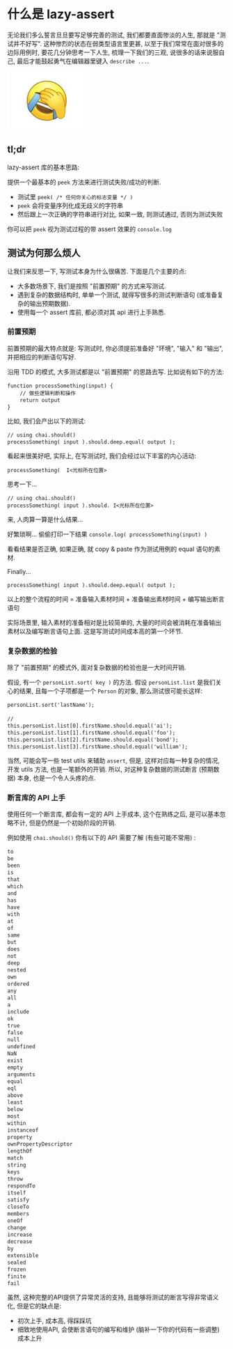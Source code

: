 # 什么是 lazy-assert

无论我们多么誓言旦旦要写足够完善的测试, 我们都要直面惨淡的人生, 那就是 "测试并不好写". 这种惨烈的状态在弱类型语言里更甚, 以至于我们常常在面对很多的边际用例时, 要花几分钟思考一下人生, 梳理一下我们的三观, 说很多的话来说服自己, 最后才能鼓起勇气在编辑器里键入 `describe ...`.

![face palm](./asset/img/face-palm.jpeg)

## tl;dr

lazy-assert 库的基本思路:

提供一个最基本的 `peek` 方法来进行测试失败/成功的判断.

- 测试里 `peek( /* 任何你关心的标志变量 */ )`
- `peek` 会将变量序列化成无歧义的字符串
- 然后跟上一次正确的字符串进行对比, 如果一致, 则测试通过, 否则为测试失败

你可以把 `peek` 视为测试过程的带 assert 效果的 `console.log`

## 测试为何那么烦人

让我们来反思一下, 写测试本身为什么很痛苦. 下面是几个主要的点:

- 大多数场景下, 我们是按照 "前置预期" 的方式来写测试.
- 遇到复杂的数据结构时, 单单一个测试, 就得写很多的测试判断语句 (或准备复杂的输出预期数据).
- 使用每一个 assert 库前, 都必须对其 api 进行上手熟悉.

### 前置预期

前置预期的最大特点就是: 写测试时, 你必须提前准备好 "环境", "输入" 和 "输出", 并把相应的判断语句写好.

沿用 TDD 的模式, 大多测试都是以 "前置预期" 的思路去写. 比如说有如下的方法:

```
function processSomething(input) { 
    // 做些逻辑判断和操作
    return output
}
``` 

比如, 我们会产出以下的测试:

```
// using chai.should()
processSomething( input ).should.deep.equal( output );
```

看起来很美好吧, 实际上, 在写测试时, 我们会经过以下丰富的内心活动:

```
processSomething(  I<光标所在位置>
```

思考一下... 

```
// using chai.should()
processSomething( input ).should. I<光标所在位置>
```

来, 人肉算一算是什么结果... 

好繁琐啊... 偷偷打印一下结果 `console.log( processSomething(input) )`

看看结果是否正确, 如果正确, 就 copy & paste 作为测试用例的 equal 语句的素材.

Finally...

```
processSomething( input ).should.deep.equal( output );
```

以上的整个流程的时间 = 准备输入素材时间 + 准备输出素材时间 + 编写输出断言语句
 
实际场景里, 输入素材的准备相对是比较简单的, 大量的时间会被消耗在准备输出素材以及编写断言语句上面. 这是写测试时间成本高的第一个环节.

### 复杂数据的检验

除了 "前置预期" 的模式外, 面对复杂数据的检验也是一大时间开销.

假设, 有一个 `personList.sort( key )` 的方法. 假设 `personList.list` 是我们关心的结果, 且每一个子项都是一个 `Person` 的对象, 
那么测试很可能长这样: 

```
personList.sort('lastName');

// 
this.personList.list[0].firstName.should.equal('ai');
this.personList.list[1].firstName.should.equal('foo');
this.personList.list[2].firstName.should.equal('bond');
this.personList.list[3].firstName.should.equal('william');
```

当然, 可能会写一些 test utils 来辅助 `assert`, 但是, 这样对应每一种复杂的情况, 开发 utils 方法, 也是一笔额外的开销.
所以, 对这种复杂数据的测试断言 (预期数据) 本身, 也是一个令人头疼的点.

### 断言库的 API 上手

使用任何一个断言库, 都会有一定的 API 上手成本, 这个在熟练之后, 是可以基本忽略不计, 但是仍然是一个初始阶段的开销. 

例如使用 `chai.should()` 你有以下的 API 需要了解 (有些可能不常用) :

```
to
be
been
is
that
which
and
has
have
with
at
of
same
but
does
not
deep
nested
own
ordered
any
all
a
include
ok
true
false
null
undefined
NaN
exist
empty
arguments
equal
eql
above
least
below
most
within
instanceof
property
ownPropertyDescriptor
lengthOf
match
string
keys
throw
respondTo
itself
satisfy
closeTo
members
oneOf
change
increase
decrease
by
extensible
sealed
frozen
finite
fail
```

虽然, 这种完整的API提供了异常灵活的支持, 且能够将测试的断言写得非常语义化, 但是它的缺点是:

- 初次上手, 成本高, 得踩踩坑
- 细致地使用API, 会使断言语句的编写和维护 (脑补一下你的代码有一些调整) 成本上升

